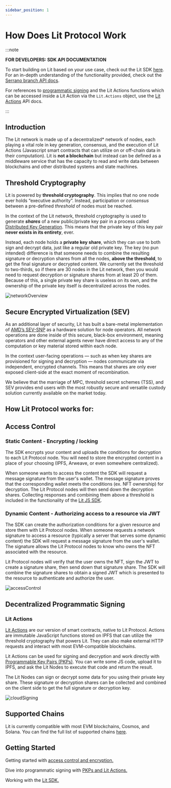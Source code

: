 ```yaml
---
sidebar_position: 1
---
```


# How Does Lit Protocol Work

:::note

**FOR DEVELOPERS: SDK API DOCUMENTATION**

To start building on Lit based on your use case, check out the Lit SDK [here](/SDK/intro). For an in-depth understanding of the functionality provided, check out the [Serrano branch API docs](https://serrano-sdk-docs.litprotocol.com/#welcome). 

For references to [programmatic signing](/LitActionsAndPKPs/intro) and the Lit Actions functions which can be accessed inside a Lit Action via the `Lit.Actions` object, use the [Lit Actions](http://actions-docs.litprotocol.com/) API docs.

:::

## Introduction

The Lit network is made up of a decentralized\* network of nodes, each playing a vital role in key generation, consensus, and the execution of Lit Actions (Javascript smart contracts that can utilize on or off-chain data in their computation). Lit is **not a blockchain** but instead can be defined as a middleware service that has the capacity to read and write data between blockchains and other distributed systems and state machines.

## Threshold Cryptography

Lit is powered by **threshold cryptography**. This implies that no one node ever holds “executive authority”. Instead, participation or *consensus* between a pre-defined _threshold_ of nodes must be reached.

In the context of the Lit network, threshold cryptography is used to generate **_shares_** of a new public/private key pair in a process called [Distributed Key Generation](https://en.wikipedia.org/wiki/Distributed_key_generation). This means that the private key of this key pair **never exists in its entirety**, ever.

Instead, each node holds a **private key share**, which they can use to both sign and decrypt data, just like a regular old private key. The key (no pun intended) difference is that someone needs to combine the resulting signature or decryption shares from all the nodes, **above the threshold**, to get the final signature or decrypted content. We currently set the threshold to two-thirds, so if there are 30 nodes in the Lit network, then you would need to request decryption or signature shares from at least 20 of them. Because of this, a single private key share is useless on its own, and the ownership of the private key itself is decentralized across the nodes.

![networkOverview](/img/networkOverview.png)

## Secure Encrypted Virtualization (SEV)

As an additional layer of security, Lit has built a bare-metal implementation of [AMD’s SEV-SNP](https://www.amd.com/system/files/TechDocs/SEV-SNP-strengthening-vm-isolation-with-integrity-protection-and-more.pdf) as a hardware solution for node operators. All network operations are done inside of this secure, black-box environment, meaning operators and other external agents never have direct access to any of the computation or key material stored within each node. 

In the context user-facing operations — such as when key shares are provisioned for signing and decryption — nodes communicate via independent, encrypted channels. This means that shares are only ever exposed client-side at the exact moment of recombination.

We believe that the marriage of MPC, threshold secret schemes (TSS), and SEV provides end users with the most robustly secure and versatile custody solution currently available on the market today.


## How Lit Protocol works for:

## Access Control

### Static Content - Encrypting / locking[](https://developer.litprotocol.com/Introduction/howItWorks#static-content---encrypting--locking)

The SDK encrypts your content and uploads the conditions for decryption to each Lit Protocol node. You will need to store the encrypted content in a place of your choosing (IPFS, Arweave, or even somewhere centralized).

When someone wants to access the content the SDK will request a message signature from the user's wallet. The message signature proves that the corresponding wallet meets the conditions (ex. NFT ownership) for decryption. The Lit Protocol nodes will then send down the decryption shares. Collecting responses and combining them above a threshold is included in the functionality of the [Lit JS SDK](/SDK/intro).

### Dynamic Content - Authorizing access to a resource via JWT[](https://developer.litprotocol.com/Introduction/howItWorks#dynamic-content---authorizing-access-to-a-resource-via-jwt)

The SDK can create the authorization conditions for a given resource and store them with Lit Protocol nodes. When someone requests a network signature to access a resource (typically a server that serves some dynamic content) the SDK will request a message signature from the user's wallet. The signature allows the Lit Protocol nodes to know who owns the NFT associated with the resource.

Lit Protocol nodes will verify that the user owns the NFT, sign the JWT to create a signature share, then send down that signature share. The SDK will combine the signature shares to obtain a signed JWT which is presented to the resource to authenticate and authorize the user.

![accessControl](/img/AccessControl.png)

## Decentralized Programmatic Signing

### Lit Actions

[Lit Actions](/LitActions/actions/litActions) are our version of smart contracts, native to Lit Protocol. Actions are immutable JavaScript functions stored on IPFS that can utilize the threshold cryptography that powers Lit. They can also make external HTTP requests and interact with most EVM-compatible blockchains.

Lit Actions can be used for signing and decryption and work directly with [Programmable Key Pairs (PKPs)](/LitActionsAndPKPs/PKPs). You can write some JS code, upload it to IPFS, and ask the Lit Nodes to execute that code and return the result.

The Lit Nodes can sign or decrypt some data for you using their private key share. These signature or decryption shares can be collected and combined on the client side to get the full signature or decryption key.

![cloudSigning](/img/CloudSigning.png)

## Supported Chains

Lit is currently compatible with most EVM blockchains, Cosmos, and Solana. You can find the full list of supported chains [here](/Support/supportedChains.md).

## Getting Started

Getting started with [access control and encryption.](/accessControl/intro)

Dive into programmatic signing with [PKPs and Lit Actions.](/LitActionsAndPKPs/intro)

Working with the [Lit SDK.](/SDK/Explanation/installation)
